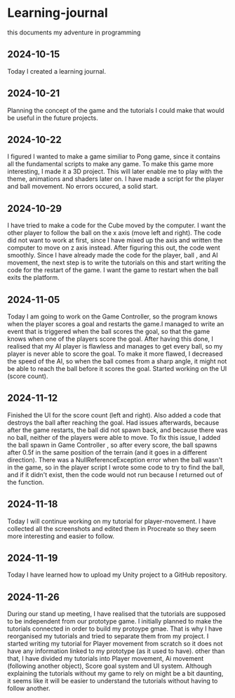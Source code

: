 # Learning-journal
this documents my adventure in programming

## 2024-10-15

Today I created a learning journal.

## 2024-10-21

Planning the concept of the game and the tutorials I could make that would be useful in the future projects.

## 2024-10-22

I figured I wanted to make a game similiar to Pong game, since it contains all the fundamental scripts to make any game. To make this game more interesting, I made it a 3D project. This will later enable me to play with the theme, animations and shaders later on. I have made a script for the player and ball movement. No errors occured, a solid start.

## 2024-10-29

I have tried to make a code for the Cube moved by the computer. I want the other player to follow the ball on the x axis (move left and right). The code did not want to work at first, since I have mixed up the axis and written the computer to move on z axis instead. After figuring this out, the code went smoothly. Since I have already made the code for the player, ball , and AI movement, the next step is to write the tutorials on this and start writing the code for the restart of the game. I want the game to restart when the ball exits the platform.

## 2024-11-05 

Today I am going to work on the Game Controller, so the program knows when the player scores a goal and restarts the game.I managed to write an event that is triggered when the ball scores the goal, so that the game knows when one of the players score the goal. After having this done, I realised that my AI player is flawless and manages to get every ball, so my player is never able to score the goal. To make it more flawed, I decreased the speed of the AI, so when the ball comes from a sharp angle, it might not be able to reach the ball before it scores the goal. Started working on the UI (score count).

## 2024-11-12

Finished the UI for the score count (left and right). Also added a code that destroys the ball after reaching the goal. Had issues afterwards, because after the game restarts, the ball did not spawn back, and because there was no ball, neither of the players were able to move.
To fix this issue, I added  the ball spawn in Game Controller , so after every score, the ball spawns after 0.5f in the same position of the terrain (and it goes in a different direction). There was a NullReferenceException error when the ball wasn't in the game, so in the player script I wrote some code to try to find the ball, and if it didn't exist, then the code would not run because I returned out of the function.

## 2024-11-18

Today I will continue working on my tutorial for player-movement. I have collected all the screenshots and edited them in Procreate so they seem more interesting and easier to follow.

## 2024-11-19

Today I have learned how to upload my Unity project to a GitHub repository.

## 2024-11-26

During our stand up meeting, I have realised that the tutorials are supposed to be independent from our prototype game. I initially planned to make the tutorials connected in order to build my protoype gmae. That is why I have reorganised my tutorials and tried to separate them from my project. I started writing my tutorial for Player movement from scratch so it does not have any information linked to my prototype (as it used to have). other than that, I have divided my tutorials into Player movement, Ai movement (following another object), Score goal system and UI system. Although explaining the tutorials without my game to rely on might be a bit daunting, it seems like it will be easier to understand the tutorials without having to follow another.



